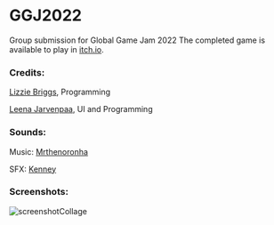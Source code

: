 # GGJ2022
Group submission for Global Game Jam 2022
The completed game is available to play in [itch.io](https://lizziebriggs.itch.io/dualswitch).

### Credits:
[Lizzie Briggs](https://github.com/lizziebriggs), Programming


[Leena Jarvenpaa](https://github.com/leenajvp), UI and Programming

### Sounds:
Music: [Mrthenoronha](https://freesound.org/people/Mrthenoronha/sounds/512381/)


SFX: [Kenney](https://www.kenney.nl/assets)


### Screenshots:
![screenshotCollage](https://user-images.githubusercontent.com/58009594/151714564-881ed0ff-05ec-43ad-b2fe-56b8542afe5c.png)

